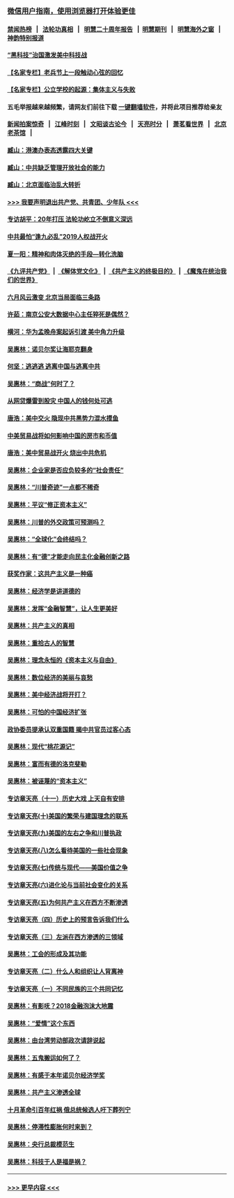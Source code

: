 ### [微信用户指南，使用浏览器打开体验更佳](https://github.com/gfw-breaker/banned-news1/blob/master/indexes/wechat-guide.md?t=0)
#### [禁闻热榜](热点新闻.md?t=0)  &nbsp;&nbsp;|&nbsp;&nbsp; [法轮功真相](https://github.com/gfw-breaker/truth/blob/master/README.md?t=0) &nbsp;&nbsp;|&nbsp;&nbsp; [明慧二十周年报告](https://github.com/gfw-breaker/mh-reports/blob/master/README.md?t=0) &nbsp;&nbsp;|&nbsp;&nbsp;[明慧期刊](https://github.com/gfw-breaker/mh-qikan) &nbsp;&nbsp;|&nbsp;&nbsp; [明慧海外之窗](https://github.com/gfw-breaker/mh-news/blob/master/README.md?t=0) &nbsp;&nbsp;|&nbsp;&nbsp; [神韵特别报道](https://github.com/gfw-breaker/mh-news/blob/master/shenyun.md?t=0)
#### [“黑科技”治国激发美中科技战](../pages/nsc423/n11638056.md?t=02031602) 
#### [【名家专栏】老兵节上一段触动心弦的回忆](../pages/nsc423/n11646016.md?t=02031602) 
#### [【名家专栏】公立学校的起源：集体主义与失败](../pages/nsc423/n11601833.md?t=02031602) 
#### 五毛举报越来越频繁，请网友们前往下载 [一键翻墙软件](https://github.com/gfw-breaker/ssr-accounts)，并将此项目推荐给亲友
#### [新闻拍案惊奇](https://github.com/gfw-breaker/banned-news1/blob/master/pages/link4.md) &nbsp;&nbsp;|&nbsp;&nbsp; [江峰时刻](https://github.com/gfw-breaker/banned-news1/blob/master/pages/link4.md) &nbsp;&nbsp;|&nbsp;&nbsp; [文昭谈古论今](https://github.com/gfw-breaker/banned-news1/blob/master/pages/link4.md) &nbsp;&nbsp;|&nbsp;&nbsp; [天亮时分](https://github.com/gfw-breaker/banned-news1/blob/master/pages/link4.md) &nbsp;&nbsp;|&nbsp;&nbsp; [萧茗看世界](https://github.com/gfw-breaker/banned-news1/blob/master/pages/link4.md) &nbsp;&nbsp;|&nbsp;&nbsp; [北京老茶馆](https://github.com/gfw-breaker/banned-news1/blob/master/pages/link4.md) &nbsp;&nbsp;|&nbsp;&nbsp; 
#### [臧山：港澳办表态透露四大关键](../pages/nsc423/n11421628.md?t=02031602) 
#### [臧山：中共缺乏管理开放社会的能力](../pages/nsc423/n11407457.md?t=02031602) 
#### [臧山：北京面临治乱大转折](../pages/nsc423/n11406895.md?t=02031602) 
#### [>>> 我要声明退出共产党、共青团、少年队 <<<](https://github.com/begood0513/goodnews/blob/master/quit/letter.md) 
#### [专访胡平：20年打压 法轮功屹立不倒意义深远](../pages/nsc423/n11398800.md?t=02031602) 
#### [中共最怕“逢九必乱”2019人权战开火](../pages/nsc423/n11385248.md?t=02031602) 
#### [夏一阳：精神和肉体灭绝的手段—转化洗脑](../pages/nsc423/n11368250.md?t=02031602) 
#### [《九评共产党》](https://github.com/begood0513/9ping.md/blob/master/README.md) &nbsp;|&nbsp; [《解体党文化》](../../../../jtdwh.md/blob/master/README.md)  &nbsp;|&nbsp; [《共产主义的终极目的》](../../../../gczydzjmd.md/blob/master/README.md) &nbsp;|&nbsp; [《魔鬼在统治我们的世界》](../../../../mgztzwmdsj.md/blob/master/README.md) 
#### [六月风云激变 北京当局面临三条路](../pages/nsc423/n11313668.md?t=02031602) 
#### [许茹：南京公安大数据中心主任猝死是偶然？](../pages/nsc423/n11064744.md?t=02031602) 
#### [横河：华为孟晚舟案起诉引渡 美中角力升级](../pages/nsc423/n11027230.md?t=02031602) 
#### [吴惠林：诺贝尔奖让海耶克翻身](../pages/nsc423/n10890049.md?t=02031602) 
#### [何坚：逃逃逃 逃离中国与逃离中共](../pages/nsc423/n10592891.md?t=02031602) 
#### [吴惠林：“商战”何时了？](../pages/nsc423/n10573558.md?t=02031602) 
#### [从网贷爆雷到股灾 中国人的钱何处可逃](../pages/nsc423/n10572800.md?t=02031602) 
#### [唐浩：美中交火 隐现中共黑势力混水摸鱼](../pages/nsc423/n10544040.md?t=02031602) 
#### [中美贸易战将如何影响中国的房市和币值](../pages/nsc423/n10543697.md?t=02031602) 
#### [唐浩：美中贸易战开火 烧出中共危机](../pages/nsc423/n10540126.md?t=02031602) 
#### [吴惠林：企业家是否应负较多的“社会责任”](../pages/nsc423/n10535022.md?t=02031602) 
#### [吴惠林：“川普奇迹”一点都不稀奇](../pages/nsc423/n10512808.md?t=02031602) 
#### [吴惠林：平议“修正资本主义”](../pages/nsc423/n10495724.md?t=02031602) 
#### [吴惠林：川普的外交政策可预测吗？](../pages/nsc423/n10462387.md?t=02031602) 
#### [吴惠林：“全球化”会终结吗？](../pages/nsc423/n10452838.md?t=02031602) 
#### [吴惠林：有“德”才能走向民主化金融创新之路](../pages/nsc423/n10432292.md?t=02031602) 
#### [获奖作家：这共产主义是一种癌](../pages/nsc423/n10431541.md?t=02031602) 
#### [吴惠林：经济学是讲道德的](../pages/nsc423/n10398014.md?t=02031602) 
#### [吴惠林：发挥“金融智慧”，让人生更美好](../pages/nsc423/n10375019.md?t=02031602) 
#### [吴惠林：共产主义的真相](../pages/nsc423/n10351394.md?t=02031602) 
#### [吴惠林：重拾古人的智慧](../pages/nsc423/n10337691.md?t=02031602) 
#### [吴惠林：理念永恒的《资本主义与自由》](../pages/nsc423/n10316274.md?t=02031602) 
#### [吴惠林：数位经济的美丽与哀愁](../pages/nsc423/n10292946.md?t=02031602) 
#### [吴惠林：美中经济战将开打？](../pages/nsc423/n10258825.md?t=02031602) 
#### [吴惠林：可怕的中国经济扩张](../pages/nsc423/n10219147.md?t=02031602) 
#### [政协委员提承认双重国籍 揭中共官员过客心态](../pages/nsc423/n10208809.md?t=02031602) 
#### [吴惠林：现代“桃花源记”](../pages/nsc423/n10185234.md?t=02031602) 
#### [吴惠林：富而有德的洛克斐勒](../pages/nsc423/n10142264.md?t=02031602) 
#### [吴惠林：被诬蔑的“资本主义”](../pages/nsc423/n10124816.md?t=02031602) 
#### [专访章天亮（十一）历史大戏 上天自有安排](../pages/nsc423/n10094905.md?t=02031602) 
#### [专访章天亮(十)美国的繁荣与建国理念的联系](../pages/nsc423/n10094899.md?t=02031602) 
#### [专访章天亮(九)美国的左右之争和川普执政](../pages/nsc423/n10094889.md?t=02031602) 
#### [专访章天亮(八)怎么看待美国的一些社会现象](../pages/nsc423/n10094857.md?t=02031602) 
#### [专访章天亮(七)传统与现代——美国价值之争](../pages/nsc423/n10093140.md?t=02031602) 
#### [专访章天亮(六)进化论与当前社会变化的关系](../pages/nsc423/n10092036.md?t=02031602) 
#### [专访章天亮(五)为何共产主义在西方不断渗透](../pages/nsc423/n10083620.md?t=02031602) 
#### [专访章天亮（四）历史上的预言告诉我们什么](../pages/nsc423/n10083606.md?t=02031602) 
#### [专访章天亮（三）左派在西方渗透的三领域](../pages/nsc423/n10081115.md?t=02031602) 
#### [吴惠林：工会的形成及其功能](../pages/nsc423/n10080633.md?t=02031602) 
#### [专访章天亮（二）什么人和组织让人背离神](../pages/nsc423/n10076637.md?t=02031602) 
#### [专访章天亮（一）不同民族的三个共同记忆](../pages/nsc423/n10074188.md?t=02031602) 
#### [吴惠林：有影呒？2018金融泡沫大地震](../pages/nsc423/n10040534.md?t=02031602) 
#### [吴惠林：“爱情”这个东西](../pages/nsc423/n10019423.md?t=02031602) 
#### [吴惠林：由台湾劳动部政次请辞说起](../pages/nsc423/n9979679.md?t=02031602) 
#### [吴惠林：五鬼搬运如何了？](../pages/nsc423/n9925338.md?t=02031602) 
#### [吴惠林：有感于本年诺贝尔经济学奖](../pages/nsc423/n9871883.md?t=02031602) 
#### [吴惠林：共产主义渗透全球](../pages/nsc423/n9812748.md?t=02031602) 
#### [十月革命引百年红祸 俄总统候选人吁下葬列宁](../pages/nsc423/n9810182.md?t=02031602) 
#### [吴惠林：停滞性膨胀何时来到？](../pages/nsc423/n9764136.md?t=02031602) 
#### [吴惠林：央行总裁模范生](../pages/nsc423/n9728134.md?t=02031602) 
#### [吴惠林：科技于人是福是祸？](../pages/nsc423/n9672982.md?t=02031602) 

----
#### [ >>> 更早内容 <<< ](../indexes/nsc423-earlier.md)
